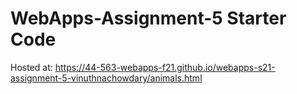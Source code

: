 # WebApps-Assignment-5 Starter Code
Hosted at: https://44-563-webapps-f21.github.io/webapps-s21-assignment-5-vinuthnachowdary/animals.html